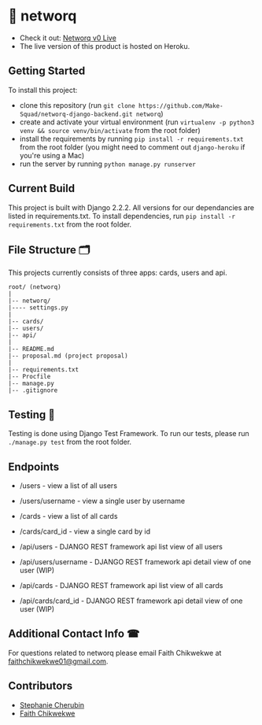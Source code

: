 
# 🤝 networq

- Check it out: [Networq v0 Live](http://networq.herokuapp.com/)
- The live version of this product is hosted on Heroku.

## Getting Started

To install this project:

- clone this repository (run `git clone https://github.com/Make-Squad/networq-django-backend.git networq`)
- create and activate your virtual environment (run `virtualenv -p python3 venv && source venv/bin/activate` from the root folder)
- install the requirements by running `pip install -r requirements.txt` from the root folder (you might need to comment out `django-heroku` if you're using a Mac)
- run the server by running `python manage.py runserver`

## Current Build

This project is built with Django 2.2.2. All versions for our dependancies are listed in requirements.txt. To install dependencies, run `pip install -r requirements.txt` from the root folder.

## File Structure 🗂

This projects currently consists of three apps: cards, users and api.

```
root/ (networq)
|
|-- networq/
|---- settings.py
|
|-- cards/
|-- users/
|-- api/
|
|-- README.md
|-- proposal.md (project proposal)
|
|-- requirements.txt
|-- Procfile
|-- manage.py
|-- .gitignore
```

## Testing 📝

Testing is done using Django Test Framework. To run our tests, please run `./manage.py test` from the root folder.

## Endpoints

- /users - view a list of all users
- /users/username - view a single user by username
- /cards - view a list of all cards
- /cards/card_id - view a single card by id

- /api/users - DJANGO REST framework api list view of all users
- /api/users/username - DJANGO REST framework api detail view of one user (WIP)
- /api/cards - DJANGO REST framework api list view of all cards
- /api/cards/card_id - DJANGO REST framework api detail view of one user (WIP)

## Additional Contact Info ☎

For questions related to networq please email Faith Chikwekwe at faithchikwekwe01@gmail.com.

## Contributors

- [Stephanie Cherubin](http://github.com/stephanieCherubin/)
- [Faith Chikwekwe](http://github.com/fchikwekwe/)
